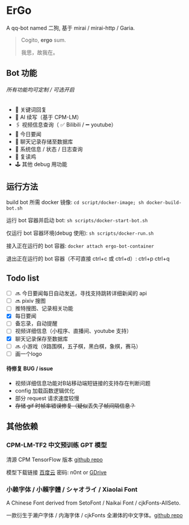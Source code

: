 # ErGo

A qq-bot named 二狗, 基于 mirai / mirai-http / Garia.

> Cogito, **ergo** sum.
>
> 我思，故我在。

## Bot 功能

###### 所有功能均可定制 / 可选开启

- 💬 关键词回复
- 🧠 AI 续写（基于 CPM-LM）
- 🖇 视频信息查询（ ✅ Bilibili / ➖ youtube）
- 📰 今日要闻
- 📃 聊天记录存储至数据库
- 💾 系统信息 / 状态 / 日志查询
- 🐔 复读鸡
- 🕹️ 其他 debug 用功能

## 运行方法

build bot 所需 docker 镜像: `cd script/docker-image; sh docker-build-bot.sh`

运行 bot 容器并启动 bot: `sh scripts/docker-start-bot.sh`

仅运行 bot 容器环境(debug 使用): `sh scripts/docker-run.sh`

接入正在运行的 bot 容器: `docker attach ergo-bot-container`

退出正在运行的 bot 容器（不可直接 ctrl+c 或 ctrl+d）: ctrl+p ctrl+q

## Todo list

- [ ] 🔜 今日要闻每日自动发送，寻找支持跳转详细新闻的 api
- [ ] 🔜 pixiv 搜图
- [ ] 推特搜图、记录相关功能
- [x] 每日要闻
- [ ] 备忘录，自动提醒
- [ ] 视频详细信息（小程序、直播间、youtube 支持）
- [x] 聊天记录保存至数据库
- [ ] 🔜 小游戏（9路围棋，五子棋，黑白棋，象棋，赛马）
- [ ] 画一个logo

#### 待修复 BUG / issue

- 视频详细信息功能对B站移动端短链接的支持存在判断问题
- config 加载函数逻辑优化
- 部分 request 请求速度较慢
- ~~存储 gif 时帧率错误修复（疑似丢失了帧间隔信息？~~

## 其他依赖

### CPM-LM-TF2 中文预训练 GPT 模型

清源 CPM TensorFlow 版本 [github repo](https://github.com/qhduan/CPM-LM-TF2)

模型下载链接 [百度云](https://pan.baidu.com/s/1tjbWty2hkbmtCrvV9Qh_SQ) 密码: n0nt or [GDrive](https://drive.google.com/drive/folders/1b2sF5sBuR_9zsT8UUijdsAcmFaMZJlpX?usp=sharing)

### 小赖字体 / 小賴字體 / シャオライ / Xiaolai Font

A Chinese Font derived from SetoFont / Naikai Font / cjkFonts-AllSeto. 

一款衍生于濑户字体 / 内海字体 / cjkFonts 全濑体的中文字体。[github repo](https://github.com/lxgw/kose-font)
